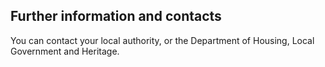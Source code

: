 ##  Further information and contacts

You can contact your local authority, or the Department of Housing, Local
Government and Heritage.
